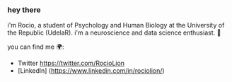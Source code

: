 ### hey there 

i'm Rocio, a student of Psychology and Human Biology at the University of the Republic (UdelaR). i'm a neuroscience and data science enthusiast. 🧠


you can find me 🌍:
- Twitter https://twitter.com/RocioLion
- [Linkedln] (https://www.linkedin.com/in/rociolion/)
<!--
**RocioBLion/RocioBLion** is a ✨ _special_ ✨ repository because its `README.md` (this file) appears on your GitHub profile.
i'm Rocio, a student of Psychology and Human Biology at the University of the Republic (UdelaR). i'm a neuroscience and data science enthusiast. 🧠

Here are some ideas to get you started:

- 🔭 I’m currently working on ...
- 🌱 I’m currently learning ...
- 👯 I’m looking to collaborate on ...
- 🤔 I’m looking for help with ...
- 💬 Ask me about ...
- 📫 How to reach me: ...
- 😄 Pronouns: ...
- ⚡ Fun fact: ...
-->
